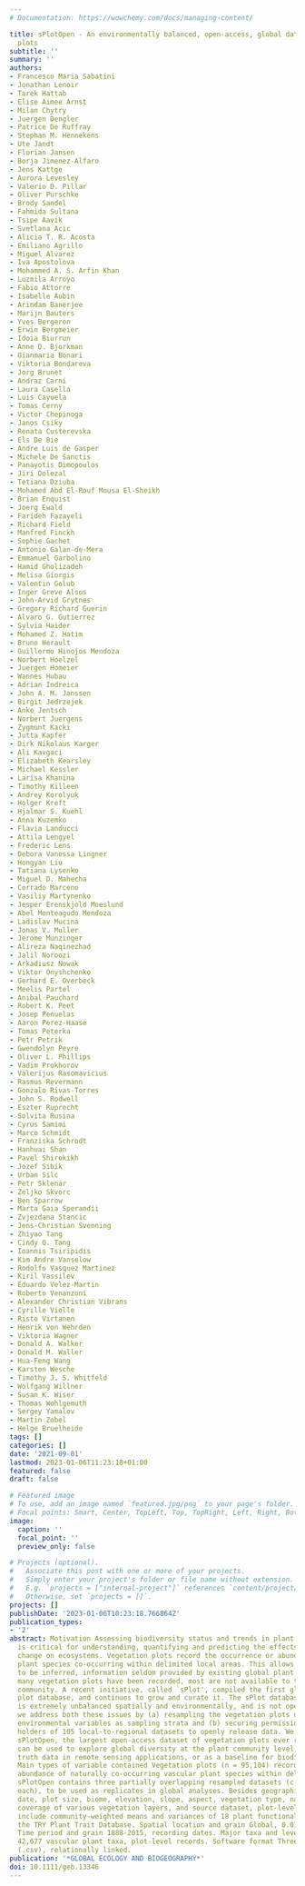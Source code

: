 ```yaml
---
# Documentation: https://wowchemy.com/docs/managing-content/

title: sPlotOpen - An environmentally balanced, open-access, global dataset of vegetation
  plots
subtitle: ''
summary: ''
authors:
- Francesco Maria Sabatini
- Jonathan Lenoir
- Tarek Hattab
- Elise Aimee Arnst
- Milan Chytry
- Juergen Dengler
- Patrice De Ruffray
- Stephan M. Hennekens
- Ute Jandt
- Florian Jansen
- Borja Jimenez-Alfaro
- Jens Kattge
- Aurora Levesley
- Valerio D. Pillar
- Oliver Purschke
- Brody Sandel
- Fahmida Sultana
- Tsipe Aavik
- Svetlana Acic
- Alicia T. R. Acosta
- Emiliano Agrillo
- Miguel Alvarez
- Iva Apostolova
- Mohammed A. S. Arfin Khan
- Luzmila Arroyo
- Fabio Attorre
- Isabelle Aubin
- Arindam Banerjee
- Marijn Bauters
- Yves Bergeron
- Erwin Bergmeier
- Idoia Biurrun
- Anne D. Bjorkman
- Gianmaria Bonari
- Viktoria Bondareva
- Jorg Brunet
- Andraz Carni
- Laura Casella
- Luis Cayuela
- Tomas Cerny
- Victor Chepinoga
- Janos Csiky
- Renata Custerevska
- Els De Bie
- Andre Luis de Gasper
- Michele De Sanctis
- Panayotis Dimopoulos
- Jiri Dolezal
- Tetiana Dziuba
- Mohamed Abd El-Rouf Mousa El-Sheikh
- Brian Enquist
- Joerg Ewald
- Farideh Fazayeli
- Richard Field
- Manfred Finckh
- Sophie Gachet
- Antonio Galan-de-Mera
- Emmanuel Garbolino
- Hamid Gholizadeh
- Melisa Giorgis
- Valentin Golub
- Inger Greve Alsos
- John-Arvid Grytnes
- Gregory Richard Guerin
- Alvaro G. Gutierrez
- Sylvia Haider
- Mohamed Z. Hatim
- Bruno Herault
- Guillermo Hinojos Mendoza
- Norbert Hoelzel
- Juergen Homeier
- Wannes Hubau
- Adrian Indreica
- John A. M. Janssen
- Birgit Jedrzejek
- Anke Jentsch
- Norbert Juergens
- Zygmunt Kacki
- Jutta Kapfer
- Dirk Nikolaus Karger
- Ali Kavgaci
- Elizabeth Kearsley
- Michael Kessler
- Larisa Khanina
- Timothy Killeen
- Andrey Korolyuk
- Holger Kreft
- Hjalmar S. Kuehl
- Anna Kuzemko
- Flavia Landucci
- Attila Lengyel
- Frederic Lens
- Debora Vanessa Lingner
- Hongyan Liu
- Tatiana Lysenko
- Miguel D. Mahecha
- Corrado Marceno
- Vasiliy Martynenko
- Jesper Erenskjold Moeslund
- Abel Monteagudo Mendoza
- Ladislav Mucina
- Jonas V. Muller
- Jerome Munzinger
- Alireza Naqinezhad
- Jalil Noroozi
- Arkadiusz Nowak
- Viktor Onyshchenko
- Gerhard E. Overbeck
- Meelis Partel
- Anibal Pauchard
- Robert K. Peet
- Josep Penuelas
- Aaron Perez-Haase
- Tomas Peterka
- Petr Petrik
- Gwendolyn Peyre
- Oliver L. Phillips
- Vadim Prokhorov
- Valerijus Rasomavicius
- Rasmus Revermann
- Gonzalo Rivas-Torres
- John S. Rodwell
- Eszter Ruprecht
- Solvita Rusina
- Cyrus Samimi
- Marco Schmidt
- Franziska Schrodt
- Hanhuai Shan
- Pavel Shirokikh
- Jozef Sibik
- Urban Silc
- Petr Sklenar
- Zeljko Skvorc
- Ben Sparrow
- Marta Gaia Sperandii
- Zvjezdana Stancic
- Jens-Christian Svenning
- Zhiyao Tang
- Cindy Q. Tang
- Ioannis Tsiripidis
- Kim Andre Vanselow
- Rodolfo Vasquez Martinez
- Kiril Vassilev
- Eduardo Velez-Martin
- Roberto Venanzoni
- Alexander Christian Vibrans
- Cyrille Violle
- Risto Virtanen
- Henrik von Wehrden
- Viktoria Wagner
- Donald A. Walker
- Donald M. Waller
- Hua-Feng Wang
- Karsten Wesche
- Timothy J. S. Whitfeld
- Wolfgang Willner
- Susan K. Wiser
- Thomas Wohlgemuth
- Sergey Yamalov
- Martin Zobel
- Helge Bruelheide
tags: []
categories: []
date: '2021-09-01'
lastmod: 2023-01-06T11:23:18+01:00
featured: false
draft: false

# Featured image
# To use, add an image named `featured.jpg/png` to your page's folder.
# Focal points: Smart, Center, TopLeft, Top, TopRight, Left, Right, BottomLeft, Bottom, BottomRight.
image:
  caption: ''
  focal_point: ''
  preview_only: false

# Projects (optional).
#   Associate this post with one or more of your projects.
#   Simply enter your project's folder or file name without extension.
#   E.g. `projects = ["internal-project"]` references `content/project/deep-learning/index.md`.
#   Otherwise, set `projects = []`.
projects: []
publishDate: '2023-01-06T10:23:18.766864Z'
publication_types:
- '2'
abstract: Motivation Assessing biodiversity status and trends in plant communities
  is critical for understanding, quantifying and predicting the effects of global
  change on ecosystems. Vegetation plots record the occurrence or abundance of all
  plant species co-occurring within delimited local areas. This allows species absences
  to be inferred, information seldom provided by existing global plant datasets. Although
  many vegetation plots have been recorded, most are not available to the global research
  community. A recent initiative, called `sPlot', compiled the first global vegetation
  plot database, and continues to grow and curate it. The sPlot database, however,
  is extremely unbalanced spatially and environmentally, and is not open-access. Here,
  we address both these issues by (a) resampling the vegetation plots using several
  environmental variables as sampling strata and (b) securing permission from data
  holders of 105 local-to-regional datasets to openly release data. We thus present
  sPlotOpen, the largest open-access dataset of vegetation plots ever released. sPlotOpen
  can be used to explore global diversity at the plant community level, as ground
  truth data in remote sensing applications, or as a baseline for biodiversity monitoring.
  Main types of variable contained Vegetation plots (n = 95,104) recording cover or
  abundance of naturally co-occurring vascular plant species within delimited areas.
  sPlotOpen contains three partially overlapping resampled datasets (c. 50,000 plots
  each), to be used as replicates in global analyses. Besides geographical location,
  date, plot size, biome, elevation, slope, aspect, vegetation type, naturalness,
  coverage of various vegetation layers, and source dataset, plot-level data also
  include community-weighted means and variances of 18 plant functional traits from
  the TRY Plant Trait Database. Spatial location and grain Global, 0.01-40,000 m(2).
  Time period and grain 1888-2015, recording dates. Major taxa and level of measurement
  42,677 vascular plant taxa, plot-level records. Software format Three main matrices
  (.csv), relationally linked.
publication: '*GLOBAL ECOLOGY AND BIOGEOGRAPHY*'
doi: 10.1111/geb.13346
---
```

